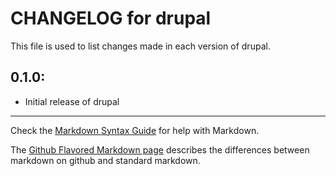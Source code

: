 # CHANGELOG for drupal

This file is used to list changes made in each version of drupal.

## 0.1.0:

* Initial release of drupal

- - -
Check the [Markdown Syntax Guide](http://daringfireball.net/projects/markdown/syntax) for help with Markdown.

The [Github Flavored Markdown page](http://github.github.com/github-flavored-markdown/) describes the differences between markdown on github and standard markdown.
